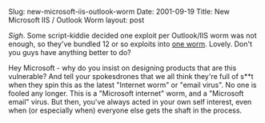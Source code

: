 Slug: new-microsoft-iis-outlook-worm
Date: 2001-09-19
Title: New Microsoft IIS / Outlook Worm
layout: post

*Sigh*. Some script-kiddie decided one exploit per Outlook/IIS worm was not enough, so they&#39;ve bundled 12 or so exploits into <a href="http://www.channel2000.com/sh/technology/stories/national-technology-96428120010918-110923.html">one worm</a>. Lovely. Don&#39;t you guys have anything better to do? <p>

Hey Microsoft - why do you insist on designing products that are this vulnerable? And tell your spokesdrones that we all think they&#39;re full of s**t when they spin this as the latest &quot;Internet worm&quot; or &quot;email virus&quot;. No one is fooled any longer. This is a &quot;Microsoft internet&quot; worm, and a &quot;Microsoft email&quot; virus. But then, you&#39;ve always acted in your own self interest, even when (or especially when) everyone else gets the shaft in the process.</p>
